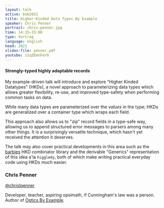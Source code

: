 ```yaml
---
layout: talk
active: bob2021
title: Higher-Kinded Data Types By Example
speaker: Chris Penner
portrait: chris-penner.jpg
time: 14:15–15:00
type: Vortrag
language: english
head: 2021
slides-file: penner.pdf
youtube: sIqZEmnFer8
---
```


#### Strongly-typed highly adaptable records 

My example-driven talk will introduce and explore "Higher Kinded
Datatypes" (HKDs), a novel approach to parameterizing data types which
allows greater flexibility, re-use, and improved type-safety when
performing common tasks on data.

While many data types are parameterized over the _values_ in the type;
HKDs are generalized over a container type which wraps each field.

This approach also allows us to "zip" record fields in a type-safe
way, allowing us to append structured error messages to parsers among
many other things.  It is a surprisingly versatile technique, which
hasn't yet received the attention it deserves.

The talk may also cover practical developments in this area such as
the [barbies](https://hackage.haskell.org/package/barbies) HKD
combinator library and the derivable "Generics" representation of this
idea a'la `higgledy`, both of which make writing practical everyday
code using HKDs much easier.

### Chris Penner

[@chrislpenner](http://www.twitter.com/chrislpenner)

Developer, teacher, aspiring opsimath, if Cunningham's law was a
person. Author of [Optics By Example](https://leanpub.com/optics-by-example).
